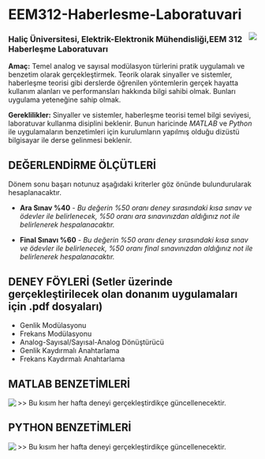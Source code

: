 # EEM312-Haberlesme-Laboratuvari
<img align="right" src="HÜ.jpg">

### Haliç Üniversitesi, Elektrik-Elektronik Mühendisliği,EEM 312 Haberleşme Laboratuvarı

**Amaç:** Temel analog ve sayısal modülasyon türlerini pratik uygulamalı ve benzetim olarak gerçekleştirmek. Teorik olarak sinyaller ve sistemler, haberleşme teorisi gibi derslerde öğrenilen yöntemlerin gerçek hayatta kullanım alanları ve performansları hakkında bilgi sahibi olmak. Bunları uygulama yeteneğine sahip olmak.

**Gereklilikler:** Sinyaller ve sistemler, haberleşme teorisi temel bilgi seviyesi, laboratuvar kullanma disiplini beklenir. Bunun haricinde *MATLAB* ve *Python* ile uygulamaların benzetimleri için kurulumların yapılmış olduğu dizüstü bilgisayar ile derse gelinmesi beklenir.

## DEĞERLENDİRME ÖLÇÜTLERİ

Dönem sonu başarı notunuz aşağıdaki kriterler göz önünde bulundurularak hesaplanacaktır. 

* **Ara Sınav %40** - *Bu değerin %50 oranı deney sırasındaki kısa sınav ve ödevler ile belirlenecek, %50 oranı ara sınavınızdan aldığınız not ile belirlenerek hespalanacaktır.*

* **Final Sınavı %60** - *Bu değerin %50 oranı deney sırasındaki kısa sınav ve ödevler ile belirlenecek, %50 oranı final sınavınızdan  aldığınız not ile belirlenerek hespalanacaktır.*

## DENEY FÖYLERİ (Setler üzerinde gerçekleştirilecek olan donanım uygulamaları için .pdf dosyaları) 
- Genlik Modülasyonu
- Frekans Modülasyonu
- Analog-Sayısal/Sayısal-Analog Dönüştürücü
- Genlik Kaydırmalı Anahtarlama
- Frekans Kaydırmalı Anahtarlama

## MATLAB BENZETİMLERİ
<img align="left" src="https://www.computerhope.com/jargon/m/matlab-logo.jpg">
>> Bu kısım her hafta deneyi gerçekleştirdikçe güncellenecektir. 

## PYTHON BENZETİMLERİ
<img align="left" src="https://www.python.org/static/community_logos/python-logo-master-v3-TM.png">
>> Bu kısım her hafta deneyi gerçekleştirdikçe güncellenecektir. 

